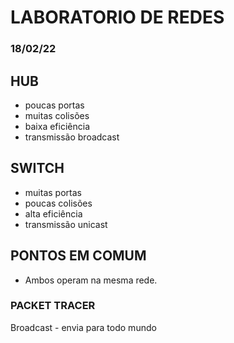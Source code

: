 # LABORATORIO DE REDES

### 18/02/22

## HUB
* poucas portas
* muitas colisões
* baixa eficiência
* transmissão broadcast

## SWITCH
* muitas portas
* poucas colisões
* alta eficiência
* transmissão unicast

## PONTOS EM COMUM
* Ambos operam na mesma rede.

### PACKET TRACER
Broadcast - envia para todo mundo
